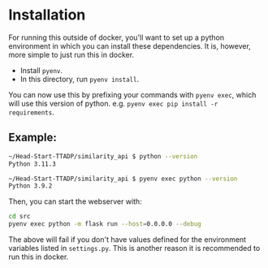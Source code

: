 # Installation

For running this outside of docker, you'll want to set up a python environment in which you can install these dependencies. It is, however, more simple to just run this in docker.

- Install `pyenv`.
- In this directory, run `pyenv install`.

You can now use this by prefixing your commands with `pyenv exec`, which will use this version of python. e.g. `pyenv exec pip install -r requirements`.

## Example:

```bash
~/Head-Start-TTADP/similarity_api $ python --version
Python 3.11.3

~/Head-Start-TTADP/similarity_api $ pyenv exec python --version
Python 3.9.2
```

Then, you can start the webserver with:

```bash
cd src
pyenv exec python -m flask run --host=0.0.0.0 --debug
```

The above will fail if you don't have values defined for the environment variables listed in `settings.py`. This is another reason it is recommended to run this in docker.

